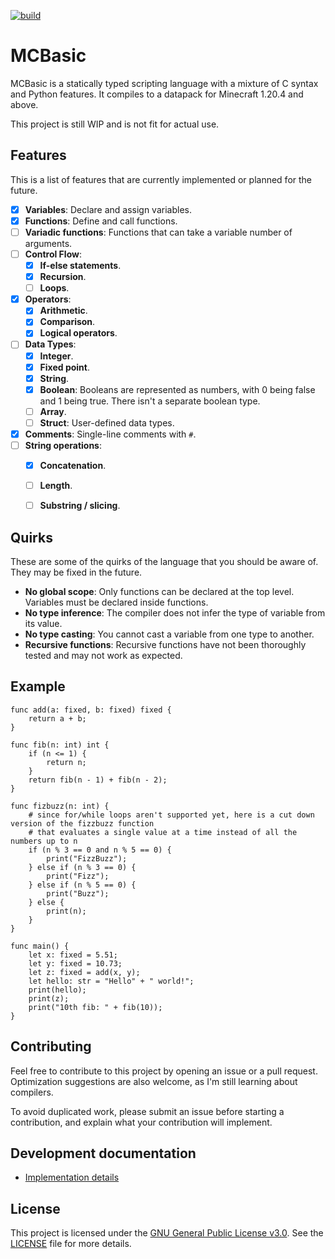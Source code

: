 [![build](https://github.com/Kolterdyx/mcbasic/actions/workflows/go.yml/badge.svg)](https://github.com/Kolterdyx/mcbasic/actions/workflows/go.yml)

# MCBasic

MCBasic is a statically typed scripting language with a mixture of C syntax and Python features.
It compiles to a datapack for Minecraft 1.20.4 and above.

This project is still WIP and is not fit for actual use.

## Features

This is a list of features that are currently implemented or planned for the future.

- [x] **Variables**: Declare and assign variables.
- [x] **Functions**: Define and call functions.
- [ ] **Variadic functions**: Functions that can take a variable number of arguments.
- [ ] **Control Flow**:
  - [x] **If-else statements**.
  - [x] **Recursion**.
  - [ ] **Loops**.
- [x] **Operators**:
  - [x] **Arithmetic**.
  - [x] **Comparison**.
  - [x] **Logical operators**.
- [ ] **Data Types**:
  - [x] **Integer**.
  - [x] **Fixed point**.
  - [x] **String**.
  - [x] **Boolean**: Booleans are represented as numbers, with 0 being false and 1 being true. There isn't a separate boolean type.
  - [ ] **Array**.
  - [ ] **Struct**: User-defined data types.
- [x] **Comments**: Single-line comments with `#`.
- [ ] **String operations**:
  - [x] **Concatenation**.
  - [ ] **Length**.
  - [ ] **Substring / slicing**.


## Quirks

These are some of the quirks of the language that you should be aware of. They may be fixed in the future.

- **No global scope**: Only functions can be declared at the top level. Variables must be declared inside functions.
- **No type inference**: The compiler does not infer the type of variable from its value.
- **No type casting**: You cannot cast a variable from one type to another.
- **Recursive functions**: Recursive functions have not been thoroughly tested and may not work as expected.


## Example

```
func add(a: fixed, b: fixed) fixed {
    return a + b;
}

func fib(n: int) int {
    if (n <= 1) {
        return n;
    }
    return fib(n - 1) + fib(n - 2);
}

func fizbuzz(n: int) {
    # since for/while loops aren't supported yet, here is a cut down version of the fizzbuzz function
    # that evaluates a single value at a time instead of all the numbers up to n
    if (n % 3 == 0 and n % 5 == 0) {
        print("FizzBuzz");
    } else if (n % 3 == 0) {
        print("Fizz");
    } else if (n % 5 == 0) {
        print("Buzz");
    } else {
        print(n);
    }
}

func main() {
    let x: fixed = 5.51;
    let y: fixed = 10.73;
    let z: fixed = add(x, y);
    let hello: str = "Hello" + " world!";
    print(hello);
    print(z);
    print("10th fib: " + fib(10));
}
```

## Contributing

Feel free to contribute to this project by opening an issue or a pull request.
Optimization suggestions are also welcome, as I'm still learning about compilers.

To avoid duplicated work, please submit an issue before starting a contribution, and explain what your contribution will implement.

## Development documentation

- [Implementation details](docs/implementation_details.md)

## License

This project is licensed under the [GNU General Public License v3.0](https://www.gnu.org/licenses/gpl-3.0.en.html). See the [LICENSE](LICENSE) file for more details.
